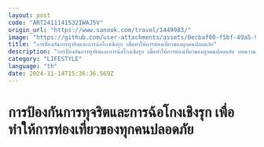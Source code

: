 ```yaml
---
layout: post
code: "ART2411141532IWAJ5V"
origin_url: "https://www.sanook.com/travel/1449983/"
image: "https://github.com/user-attachments/assets/0ecbaf00-f5bf-49a5-9581-23f66f0c6804"
title: "การป้องกันการทุจริตและการฉ้อโกงเชิงรุก เพื่อทำให้การท่องเที่ยวของทุกคนปลอดภัย"
description: "การป้องกันการทุจริตและการฉ้อโกงเชิงรุก เพื่อทำให้การท่องเที่ยวของทุกคนปลอดภัย บทความโดยซีซาร์ อินทรา ประธานบริษัทของทราเวลโลก้า (Traveloka)"
category: "LIFESTYLE"
language: "th"
date: 2024-11-14T15:36:36.569Z
---
```


# การป้องกันการทุจริตและการฉ้อโกงเชิงรุก เพื่อทำให้การท่องเที่ยวของทุกคนปลอดภัย